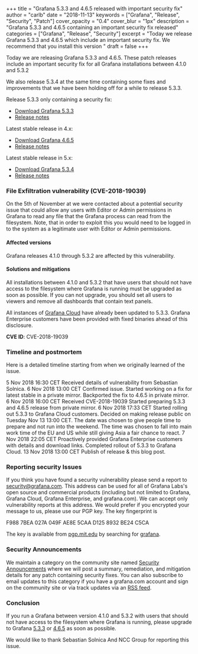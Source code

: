 
+++
title = "Grafana 5.3.3 and 4.6.5 released with important security fix"
author = "carlb"
date = "2018-11-13"
keywords = ["Grafana", "Release", "Security", "Patch"]
cover_opacity = "0.4"
cover_blur = "1px"
description = "Grafana 5.3.3 and 4.6.5 containing an important security fix released"
categories = ["Grafana", "Release", "Security"]
excerpt = "Today we release Grafana 5.3.3 and 4.6.5 which include an important security fix. We recommend that you install this version "
draft = false
+++

Today we are releasing Grafana 5.3.3 and 4.6.5. These patch releases include an important security fix for all Grafana installations between 4.1.0 and 5.3.2

We also release 5.3.4 at the same time containing some fixes and improvements that we have been holding off for a while to release 5.3.3.


Release 5.3.3 only containing a security fix:

- [Download Grafana 5.3.3](https://grafana.com/grafana/download/5.3.3)
- [Release notes](https://community.grafana.com/t/release-notes-v5-3-x/10244)

Latest stable release in 4.x:

- [Download Grafana 4.6.5](https://grafana.com/grafana/download/4.6.5)
- [Release notes](https://community.grafana.com/t/release-notes-v4-6-x/3179)

Latest stable release in 5.x:

- [Download Grafana 5.3.4](https://grafana.com/grafana/download/5.3.4)
- [Release notes](https://community.grafana.com/t/release-notes-v5-3-x/10244)


### File Exfiltration vulnerability (CVE-2018-19039)

On the 5th of November at we were contacted about a potential security issue that could allow any users with Editor or Admin permissions in Grafana to read any file that the Grafana process can read from the filesystem. Note, that in order to exploit this you would need to be logged in to the system as a legitimate user with Editor or Admin permissions.


#### Affected versions

Grafana releases 4.1.0 through 5.3.2 are affected by this vulnerability.

#### Solutions and mitigations

All installations between 4.1.0 and 5.3.2 that have users that should not have access to the filesystem where Grafana is running must be upgraded as soon as possible. If you can not upgrade, you should set all users to viewers and remove all dashboards that contain text panels.

All instances of [Grafana Cloud](https://grafana.com/cloud) have already been updated to 5.3.3. Grafana Enterprise customers have been provided with fixed binaries ahead of this disclosure.

**CVE ID**:  CVE-2018-19039

### Timeline and postmortem

Here is a detailed timeline starting from when we originally learned of the issue.

5 Nov 2018 16:30 CET
Received details of vulnerability from Sebastian Solnica.
6 Nov 2018 13:00 CET
Confirmed issue.
Started working on a fix for latest stable in a private mirror.
Backported the fix to 4.6.5 in private mirror.
6 Nov 2018 16:00 CET
Received CVE-2018-19039
Started preparing 5.3.3 and 4.6.5 release from private mirror.
6 Nov 2018  17:33 CET
Started rolling out 5.3.3 to Grafana Cloud customers.
Decided on making release public on Tuesday Nov 13 13:00 CET. The date was chosen to give people time to prepare and not run into the weekend. The time was chosen to fall into main work time of the EU and US while still giving Asia a fair chance to react.
7 Nov 2018 22:05 CET
Proactively provided Grafana Enterprise customers with details and download links.
Completed rollout of 5.3.3 to Grafana Cloud.
13 Nov 2018 13:00 CET
Publish of release & this blog post.

### Reporting security Issues

If you think you have found a security vulnerability please send a report to [security@grafana.com](mailto:security@grafana.com). This address can be used for all of
Grafana Labs's open source and commercial products (including but not limited to Grafana, Grafana Cloud, Grafana Enterprise, and grafana.com). We can accept only vulnerability reports at this address. We would prefer if you encrypted your message to us, please use our PGP key. The key fingerprint is

F988 7BEA 027A 049F AE8E  5CAA D125 8932 BE24 C5CA

The key is available from [pgp.mit.edu](https://pgp.mit.edu/pks/lookup?op=get&search=0xF9887BEA027A049FAE8E5CAAD1258932BE24C5CA) by searching for [grafana](https://pgp.mit.edu/pks/lookup?search=grafana&op=index).

### Security Announcements

We maintain a category on the community site named [Security Announcements](https://community.grafana.com/c/security-announcements)
where we will post a summary, remediation, and mitigation details for any patch containing security fixes. You can also subscribe to email updates to this category if you have a grafana.com account and sign on the community site or via track updates via an [RSS feed](https://community.grafana.com/c/security-announcements.rss).

### Conclusion

If you run a Grafana between version 4.1.0 and 5.3.2 with users that should not have access to the filesystem where Grafana is running, please upgrade to Grafana [5.3.3](https://grafana.com/grafana/download/5.3.3) or [4.6.5](https://grafana.com/grafana/download/4.6.5) as soon as possible.

We would like to thank Sebastian Solnica And NCC Group for reporting this issue.
